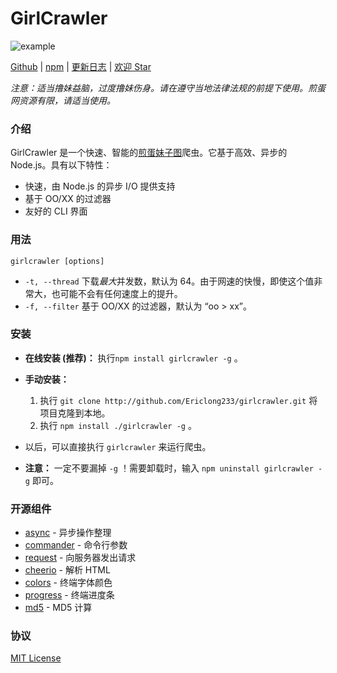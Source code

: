# GirlCrawler

![example](https://raw.githubusercontent.com/Ericlong233/girlcrawler/master/res/example.png)

[Github](https://github.com/Ericlong233/girlcrawler) | [npm](https://www.npmjs.com/package/girlcrawler) | [更新日志](https://github.com/Ericlong233/girlcrawler/blob/master/CHANGELOG.md) | [欢迎 Star](https://github.com/Ericlong233/girlcrawler)

*注意：适当撸妹益脑，过度撸妹伤身。请在遵守当地法律法规的前提下使用。煎蛋网资源有限，请适当使用。*

### 介绍

GirlCrawler 是一个快速、智能的[煎蛋妹子图](http://jandan.net/ooxx)爬虫。它基于高效、异步的 Node.js。具有以下特性：

* 快速，由 Node.js 的异步 I/O 提供支持
* 基于 OO/XX 的过滤器
* 友好的 CLI 界面

### 用法

`girlcrawler [options]`

* `-t, --thread` 下载*最大*并发数，默认为 64。由于网速的快慢，即使这个值非常大，也可能不会有任何速度上的提升。
* `-f, --filter` 基于 OO/XX 的过滤器，默认为 “oo > xx”。

### 安装

* **在线安装 (推荐)：** 执行`npm install girlcrawler -g` 。
* **手动安装：**
  1. 执行 `git clone http://github.com/Ericlong233/girlcrawler.git` 将项目克隆到本地。
  2. 执行 `npm install ./girlcrawler -g` 。

* 以后，可以直接执行 `girlcrawler` 来运行爬虫。
* **注意：** 一定不要漏掉 `-g` ！需要卸载时，输入 `npm uninstall girlcrawler -g` 即可。

### 开源组件

* [async](https://github.com/caolan/async) - 异步操作整理
* [commander](https://github.com/tj/commander.js/) - 命令行参数
* [request](https://github.com/request/request) - 向服务器发出请求
* [cheerio](https://github.com/cheeriojs/cheerio) - 解析 HTML
* [colors](https://github.com/Marak/colors.js) - 终端字体颜色
* [progress](https://github.com/visionmedia/node-progress) - 终端进度条
* [md5](https://github.com/pvorb/node-md5) - MD5 计算

### 协议

[MIT License](https://github.com/Ericlong233/girlcrawler/blob/master/LICENSE)
